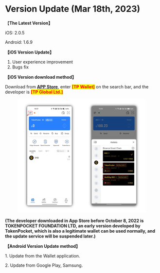 # Version Update (Mar 18th, 2023)

【**The Latest Version】**

iOS: 2.0.5

Android: 1.6.9



**【iOS Version Update】**

1. User experience improvement
2. Bugs fix



**【iOS Version download method】‌**

&#x20; Download from [**APP Store**](https://apps.apple.com/hk/app/tp-global-wallet/id6444625622), enter <mark style="color:red;">**\[TP Wallet]**</mark> on the search bar, and the developer is <mark style="color:red;">**\[TP Global Ltd.]**</mark>

<figure><img src="../../.gitbook/assets/image (1) (2).png" alt=""><figcaption></figcaption></figure>

**(The developer downloaded in App Store before October 8, 2022 is TOKENPOCKET FOUNDATION LTD, an early version developed by TokenPocket, which is also a legitimate wallet can be used normally, and the update service will be suspended later.)**



**【Android Version Update method】**

&#x20;1\. Update from the Wallet application.

&#x20;2\. Update from Google Play, Samsung.
